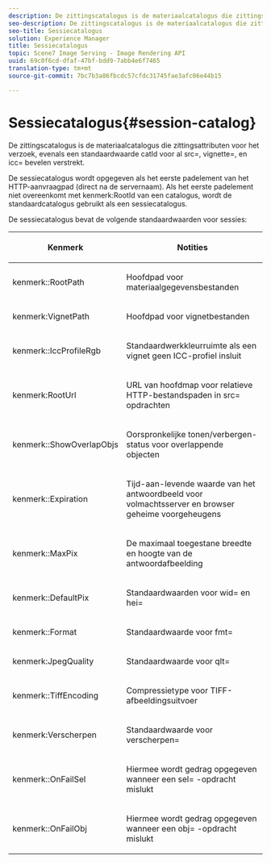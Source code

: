 ```yaml
---
description: De zittingscatalogus is de materiaalcatalogus die zittingsattributen voor het verzoek, evenals een standaardwaarde catId voor al src=, vignette=, en icc= bevelen verstrekt.
seo-description: De zittingscatalogus is de materiaalcatalogus die zittingsattributen voor het verzoek, evenals een standaardwaarde catId voor al src=, vignette=, en icc= bevelen verstrekt.
seo-title: Sessiecatalogus
solution: Experience Manager
title: Sessiecatalogus
topic: Scene7 Image Serving - Image Rendering API
uuid: 69c0f6cd-dfaf-47bf-bdd9-7abb4e6f7465
translation-type: tm+mt
source-git-commit: 7bc7b3a86fbcdc57cfdc31745fae3afc06e44b15

---
```



# Sessiecatalogus{#session-catalog}

De zittingscatalogus is de materiaalcatalogus die zittingsattributen voor het verzoek, evenals een standaardwaarde catId voor al src=, vignette=, en icc= bevelen verstrekt.

De sessiecatalogus wordt opgegeven als het eerste padelement van het HTTP-aanvraagpad (direct na de servernaam). Als het eerste padelement niet overeenkomt met kenmerk:RootId van een catalogus, wordt de standaardcatalogus gebruikt als een sessiecatalogus.

De sessiecatalogus bevat de volgende standaardwaarden voor sessies:

<table id="table_DB5E0DD8E9B440A4964A1326433597C8"> 
 <thead> 
  <tr> 
   <th class="entry"> <p>Kenmerk </p> </th> 
   <th class="entry"> <p>Notities </p> </th> 
  </tr> 
 </thead>
 <tbody> 
  <tr> 
   <td> <p> <span class="codeph"> kenmerk::RootPath</span> </p> </td> 
   <td> <p> Hoofdpad voor materiaalgegevensbestanden </p> </td> 
  </tr> 
  <tr> 
   <td> <p> <span class="codeph"> kenmerk:VignetPath</span> </p> </td> 
   <td> <p> Hoofdpad voor vignetbestanden </p> </td> 
  </tr> 
  <tr> 
   <td> <p> <span class="codeph"> kenmerk::IccProfileRgb</span> </p> </td> 
   <td> <p> Standaardwerkkleurruimte als een vignet geen ICC-profiel insluit </p> </td> 
  </tr> 
  <tr> 
   <td> <p> <span class="codeph"> kenmerk:RootUrl</span> </p> </td> 
   <td> <p> URL van hoofdmap voor relatieve HTTP-bestandspaden in <span class="codeph"> src=</span> opdrachten </p> </td> 
  </tr> 
  <tr> 
   <td> <p> <span class="codeph"> kenmerk::ShowOverlapObjs</span> </p> </td> 
   <td> <p> Oorspronkelijke tonen/verbergen-status voor overlappende objecten </p> </td> 
  </tr> 
  <tr> 
   <td> <p> <span class="codeph"> kenmerk::Expiration</span> </p> </td> 
   <td> <p> Tijd-aan-levende waarde van het antwoordbeeld voor volmachtsserver en browser geheime voorgeheugens </p> </td> 
  </tr> 
  <tr> 
   <td> <p> <span class="codeph"> kenmerk::MaxPix</span> </p> </td> 
   <td> <p> De maximaal toegestane breedte en hoogte van de antwoordafbeelding </p> </td> 
  </tr> 
  <tr> 
   <td> <p> <span class="codeph"> kenmerk::DefaultPix</span> </p> </td> 
   <td> <p> Standaardwaarden voor <span class="codeph"> wid=</span> en <span class="codeph"> hei=</span> </p> </td> 
  </tr> 
  <tr> 
   <td> <p> <span class="codeph"> kenmerk::Format</span> </p> </td> 
   <td> <p> Standaardwaarde voor <span class="codeph"> fmt=</span> </p> </td> 
  </tr> 
  <tr> 
   <td> <p> <span class="codeph"> kenmerk:JpegQuality</span> </p> </td> 
   <td> <p> Standaardwaarde voor <span class="codeph"> qlt=</span> </p> </td> 
  </tr> 
  <tr> 
   <td> <p> <span class="codeph"> kenmerk::TiffEncoding</span> </p> </td> 
   <td> <p> Compressietype voor TIFF-afbeeldingsuitvoer </p> </td> 
  </tr> 
  <tr> 
   <td> <p> <span class="codeph"> kenmerk:Verscherpen</span> </p> </td> 
   <td> <p> Standaardwaarde voor <span class="codeph"> verscherpen=</span> </p> </td> 
  </tr> 
  <tr> 
   <td> <p> <span class="codeph"> kenmerk::OnFailSel</span> </p> </td> 
   <td> <p> Hiermee wordt gedrag opgegeven wanneer een <span class="codeph"> sel=</span> -opdracht mislukt </p> </td> 
  </tr> 
  <tr> 
   <td> <p> <span class="codeph"> kenmerk::OnFailObj</span> </p> </td> 
   <td> <p> Hiermee wordt gedrag opgegeven wanneer een <span class="codeph"> obj=</span> -opdracht mislukt </p> </td> 
  </tr> 
 </tbody> 
</table>


